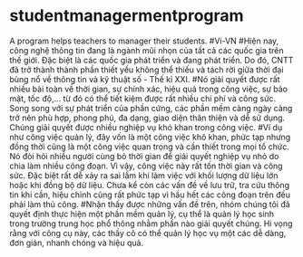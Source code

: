 # studentmanagermentprogram
A program helps teachers to manager their students.
#Vi-VN
#Hiện nay, công nghệ thông tin đang là ngành mũi nhọn của tất cả các quốc gia trên thế giới. Đặc biệt là các quốc gia phát triển và đang phát triển. Do đó, CNTT đã trở thành thành phần thiết yếu không thể thiếu và tách rời giữa thời đại bùng nổ về thông tin và kỹ thuật số - Thế kỉ XXI.
#Nó giải quyết được rất nhiều bài toàn về thời gian, sự chính xác, hiệu quả trong công việc, sự bảo mật, tốc độ,… từ đó có thể tiết kiệm được rất nhiều chi phí và công sức.
Song song với sự phát triển của phần cứng, các phần mềm càng ngày càng trở nên phù hợp, phong phú, đa dạng, giao diện thân thiện và dễ sử dụng. Chúng giải quyết được nhiều nghiệp vụ khó khan trong công việc.
#Ví dụ như công việc quản lý, đây vốn là một công việc khô khan, phức tạp nhưng đồng thời cũng là một công việc quan trọng và cần thiết trong mọi tổ chức. Nó đòi hỏi nhiều người cùng bỏ thời gian để giải quyết nghiệp vụ nhỏ do chia làm nhiều công đoạn. Vì vậy, công việc này rất tốn thời gian và công sức. Đặc biệt rất dễ xảy ra sai lầm khi làm việc với khối lượng dữ liệu lớn hoặc khi đồng bộ dữ liệu. Chưa kể còn các vấn đề về lưu trữ, tra cứu thông tin khi cần, hiệu chỉnh cũng rất phức tạp vì hầu hết các công đoạn trên đều phải làm thủ công.
#Nhận thấy được những vấn đề trên, nhóm chúng tôi đã quyết định thực hiện một phần mềm quản lý, cụ thể là quản lý học sinh trong trường trung học phổ thông nhằm phần nào giải quyết chúng. Hi vọng rằng với công cụ này, các thầy cô có thể quản lý học vụ một các dễ dàng, đơn giản, nhanh chóng và hiệu quả.
